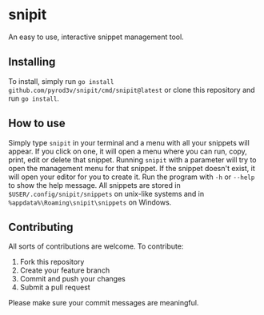 # snipit
An easy to use, interactive snippet management tool.

## Installing
To install, simply run `go install github.com/pyrod3v/snipit/cmd/snipit@latest` or clone this repository and run `go install`.

## How to use
Simply type `snipit` in your terminal and a menu with all your snippets will appear.
If you click on one, it will open a menu where you can run, copy, print, edit or delete that snippet.
Running `snipit` with a parameter will try to open the management menu for that snippet. If the snippet doesn't exist, it will open your editor for you to create it.
Run the program with `-h` or `--help` to show the help message.
All snippets are stored in `$USER/.config/snipit/snippets` on unix-like systems and in `%appdata%\Roaming\snipit\snippets` on Windows.

## Contributing
All sorts of contributions are welcome. To contribute:
1. Fork this repository
2. Create your feature branch
3. Commit and push your changes
4. Submit a pull request

Please make sure your commit messages are meaningful.
